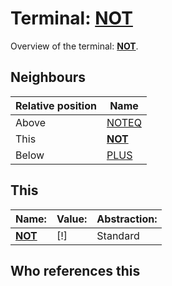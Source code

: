 # Terminal: **[NOT](./NOT.md)**

Overview of the terminal: **[NOT](./NOT.md)**.



## **Neighbours**

| Relative position | Name                                          |
| ----------------- | --------------------------------------------- |
| Above             | [NOTEQ](./NOTEQ.md) |
| This              | **[NOT](./NOT.md)** |
| Below             | [PLUS](./PLUS.md) |



## **This**

| Name:                                       | Value:          | Abstraction:    |
| ------------------------------------------- | --------------- | --------------- |
| **[NOT](./NOT.md)** | [!] | Standard |



## **Who references this**



